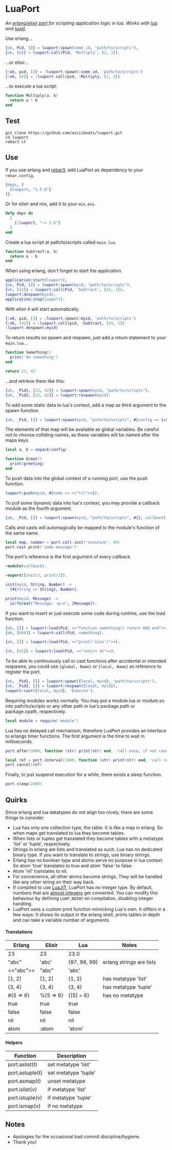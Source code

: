 # LuaPort
*An [erlang/elixir port](http://erlang.org/doc/tutorial/c_port.html) for scripting application logic in lua. Works with [lua](https://www.lua.org) and [luajit](https://luajit.org).*

Use erlang...
```erlang
{ok, Pid, []} = luaport:spawn(some_id, "path/to/scripts"),
{ok, [6]} = luaport:call(Pid, 'Multiply', [2, 3]).
```
...or elixir...
```elixir
{:ok, pid, []} = :luaport.spawn(:some_id, 'path/to/scripts')
{:ok, [6]} = :luaport.call(pid, :Multiply, [2, 3])
```
...to execute a lua script:
```lua
function Multiply(a, b)
  return a * b
end
```

## Test
```
git clone https://github.com/asciibeats/luaport.git
cd luaport
rebar3 ct
```

## Use
If you use erlang and [rebar3](https://www.rebar3.org), add LuaPort as dependency to your `rebar.config`.
```erlang
{deps, [
  {luaport, "1.5.0"}
]}.
```
Or for elixir and mix, add it to your `mix.exs`.
```elixir
defp deps do
  [
    {:luaport, "~> 1.5"}
  ]
end
```
Create a lua script at path/to/scripts called `main.lua`.
```lua
function Subtract(a, b)
  return a - b
end
```
When using erlang, don't forget to start the application.
```erlang
application:start(luaport),
{ok, Pid, []} = luaport:spawn(myid, "path/to/scripts"),
{ok, [42]} = luaport:call(Pid, 'Subtract', [43, 1]),
luaport:despawn(myid),
application:stop(luaport).
```
With elixir it will start automatically.
```elixir
{:ok, pid, []} = :luaport.spawn(:myid, 'path/to/scripts')
{:ok, [42]} = :luaport.call(pid, :Subtract, [43, 1])
:luaport.despawn(:myid)
```
To return results on spawn and respawn, just add a return statement to your `main.lua`...
```lua
function Something()
  print('do something')
end

return 23, 42
```
...and retrieve them like this:
```erlang
{ok, _Pid1, [23, 42]} = luaport:spawn(myid, "path/to/scripts"),
{ok, _Pid2, [23, 42]} = luaport:respawn(myid).
```
To add some static data to lua's context, add a map as third argument to the spawn function.
```erlang
{ok, _Pid, []} = luaport:spawn(myid, "path/to/scripts", #{config => {what, ever}, greeting => <<"moin">>}).
```
The elements of that map will be available as global variables. Be careful not to choose colliding names, as these variables will be named after the maps keys.
```lua
local a, b = unpack(config)

function Greet()
  print(greeting)
end
```
To push data into the global context of a running port, use the push function.
```erlang
luaport:push(myid, #{name => <<"til">>}).
```
To pull some dynamic data into lua's context, you may provide a callback module as the fourth argument.
```erlang
{ok, _Pid, []} = luaport:spawn(myid, "path/to/scripts", #{}, callback).
```
Calls and casts will automagically be mapped to the module's function of the same name.
```lua
local map, number = port.call.init('sunshine', 49)
port.cast.print('some message')
```
The port's reference is the first argument of every callback.
```erlang
-module(callback).

-export([init/3, print/2]).

init(myid, String, Number) ->
  [#{string => String}, Number].

print(myid, Message) ->
  io:format("Message: ~p~n", [Message]).
```
If you want to insert or just execute some code during runtime, use the load function.
```erlang
{ok, []} = luaport:load(Pid, <<"function something() return 666 end">>),
{ok, [666]} = luaport:call(Pid, something).
```
```erlang
{ok, []} = luaport:load(Pid, <<"print('nice')">>).
```
```erlang
{ok, [42]} = luaport:load(Pid, <<"return 42">>).
```
To be able to continuously call or cast functions after accidental or intended respawns, you could use `{global, Name}` or `{local, Name}` as reference to register the port.
```erlang
{ok, _Pid1, []} = luaport:spawn({local, myid}, "path/to/scripts"),
{ok, _Pid2, []} = luaport:respawn({local, myid}),
luaport:cast({local, myid}, 'Execute').
```
Requiring modules works normally. You may put a module.lua or module.so into path/to/scripts or any other path in lua's package.path or package.cpath, respectively.
```lua
local module = require('module')
```
Lua has no delayed call mechanism, therefore LuaPort provides an interface to erlangs timer functions. The first argument is the time to wait in milliseconds.
```lua
port.after(3000, function (str) print(str) end, 'call once, if not canceled')
```
```lua
local ref = port.interval(1000, function (str) print(str) end, 'call repeatedly until canceled')
port.cancel(ref)
```
Finally, to just suspend execution for a while, there exists a sleep function.
```lua
port.sleep(2000)
```

## Quirks
Since erlang and lua datatypes do not align too nicely, there are some things to consider.

- Lua has only one collection type, the table. It is like a map in erlang. So when maps get translated to lua they become tables.
- When lists or tuples get translated they become tables with a metatype 'list' or 'tuple', respectively.
- Strings in erlang are lists and translated as such. Lua has no dedicated binary type. If you want to translate to strings, use binary strings.
- Erlang has no boolean type and atoms serve no purpose in lua context. So atom 'true' translates to true and atom 'false' to false.
- Atom 'nil' translates to nil.
- For convenience, all other atoms become strings. They will be handled like any other string on their way back.
- If compiled to use [LuaJIT](https://luajit.org), LuaPort has no integer type. By default, numbers that are [almost integers](c_src/luaport.c#L56-L64) get converted. You can modify this behaviour by defining `LUAP_NOINT` on compilation, disabling integer handling.
- LuaPort uses a custom print function mimicking Lua's own. It differs in a few ways: It shows its output in the erlang shell, prints tables in depth and can take a variable number of arguments.

#### Translations
| Erlang | Elixir | Lua | Notes |
| --- | --- | --- | --- |
| 23 | 23 | 23.0 | |
| "abc" | 'abc' | {97, 98, 99} | erlang strings are lists |
| <<"abc">> | "abc" | 'abc' | |
| \[1, 2] | \[1, 2] | {1, 2} | has metatype 'list' |
| {3, 4} | {3, 4} | {3, 4} | has metatype 'tuple' |
| #{5 => 6} | %{5 => 6} | {\[5] = 6} | has no metatype |
| true | true | true | |
| false | false | false | |
| nil | nil | nil | |
| atom | :atom | 'atom' | |

#### Helpers
| Function | Description |
| --- | --- |
| port.aslist(t) | set metatype 'list' |
| port.astuple(t) | set metatype 'tuple' |
| port.asmap(t) | unset metatype |
| port.islist(v) | if metatype 'list' |
| port.istuple(v) | if metatype 'tuple' |
| port.ismap(v) | if no metatype |

## Notes
- Apologies for the occasional bad commit discipline/hygiene.
- Thank you!
